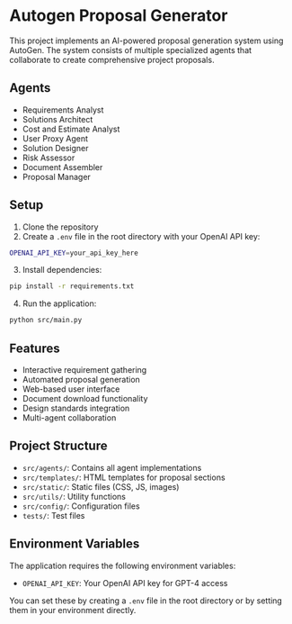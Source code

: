 # Autogen Proposal Generator

This project implements an AI-powered proposal generation system using AutoGen. The system consists of multiple specialized agents that collaborate to create comprehensive project proposals.

## Agents
- Requirements Analyst
- Solutions Architect
- Cost and Estimate Analyst
- User Proxy Agent
- Solution Designer
- Risk Assessor
- Document Assembler
- Proposal Manager

## Setup

1. Clone the repository
2. Create a `.env` file in the root directory with your OpenAI API key:
```bash
OPENAI_API_KEY=your_api_key_here
```
3. Install dependencies:
```bash
pip install -r requirements.txt
```
4. Run the application:
```bash
python src/main.py
```

## Features
- Interactive requirement gathering
- Automated proposal generation
- Web-based user interface
- Document download functionality
- Design standards integration
- Multi-agent collaboration

## Project Structure
- `src/agents/`: Contains all agent implementations
- `src/templates/`: HTML templates for proposal sections
- `src/static/`: Static files (CSS, JS, images)
- `src/utils/`: Utility functions
- `src/config/`: Configuration files
- `tests/`: Test files

## Environment Variables
The application requires the following environment variables:
- `OPENAI_API_KEY`: Your OpenAI API key for GPT-4 access

You can set these by creating a `.env` file in the root directory or by setting them in your environment directly. 
